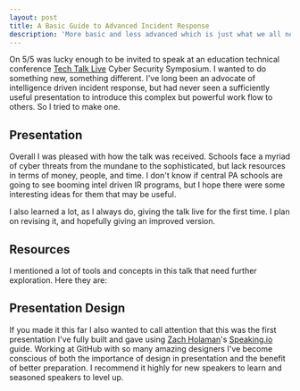 ```yaml
---
layout: post
title: A Basic Guide to Advanced Incident Response
description: 'More basic and less advanced which is just what we all need.'
---
```


On 5/5 was lucky enough to be invited to speak at an education technical conference [Tech Talk Live](http://www.techtalklive.org/) Cyber Security Symposium. I wanted to do something new, something different. I've long been an advocate of intelligence driven incident response, but had never seen a sufficiently useful presentation to introduce this complex but powerful work flow to others. So I tried to make one.

## Presentation

<script async class="speakerdeck-embed" data-id="c7eaaeb0b769013184ad42b7f74d85e8" data-ratio="1.77777777777778" src="//speakerdeck.com/assets/embed.js"></script>

Overall I was pleased with how the talk was received. Schools face a myriad of cyber threats from the mundane to the sophisticated, but lack resources in terms of money, people, and time. I  don't know if central PA schools are going to see booming intel driven IR programs, but I hope there were some interesting ideas for them that may be useful.

I also learned a lot, as I always do, giving the talk live for the first time. I plan on revising it, and hopefully giving an improved version.

## Resources

I mentioned a lot of tools and concepts in this talk that need further exploration. Here they are:

<script src="https://gist.github.com/sroberts/da4882b0b2ff4454834e.js"></script>

## Presentation Design

If you made it this far I also wanted to call attention that this was the first presentation I've fully built and gave using [Zach Holaman](http://zachholman.com/)'s [Speaking.io](http://speaking.io/) guide. Working at GitHub with so many amazing designers I've become conscious of both the importance of design in presentation and the benefit of better preparation. I recommend it highly for new speakers to learn and seasoned speakers to level up.
